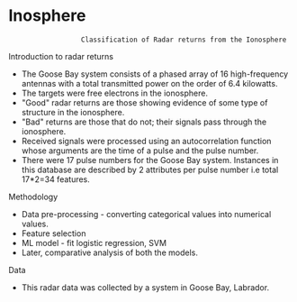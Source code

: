 # Inosphere
                      Classification of Radar returns from the Ionosphere

Introduction to radar returns
- The Goose Bay system consists of a phased array of 16 high-frequency antennas with a total transmitted power on the order of 6.4 kilowatts. 
- The targets were free electrons in the ionosphere.
- "Good" radar returns are those showing evidence of some type of structure in the ionosphere.
- "Bad" returns are those that do not; their signals pass through the ionosphere.
- Received signals were processed using an autocorrelation function whose arguments are the time of a pulse and the pulse number. 
- There were 17 pulse numbers for the Goose Bay system. Instances in this database are described by 2 attributes per pulse number i.e total 17*2=34 features. 

Methodology
- Data pre-processing -  converting categorical values into numerical values.
- Feature selection
- ML model - fit logistic regression, SVM
- Later, comparative analysis of both the models.

Data
- This radar data was collected by a system in Goose Bay, Labrador. 
